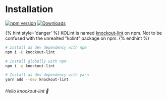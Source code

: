 # Installation

[![npm version](https://img.shields.io/npm/v/knockout-lint.svg)](https://www.npmjs.com/package/knockout-lint)
[![Downloads](https://img.shields.io/npm/dm/knockout-lint.svg)](https://www.npmjs.com/package/knockout-lint)

{% hint style='danger' %}
KOLint is named [knockout-lint](https://npmjs.com/package/knockout-lint) on npm. Not to be confused with the unrealted "kolint" package on npm.
{% endhint %}

```bash
# Install as dev dependency with npm
npm i -D knockout-lint

# Install globally with npm
npm i -g knockout-lint

# Install as dev dependency with yarn
yarn add --dev knockout-lint
```

###### Hello knockout-lint 👋
